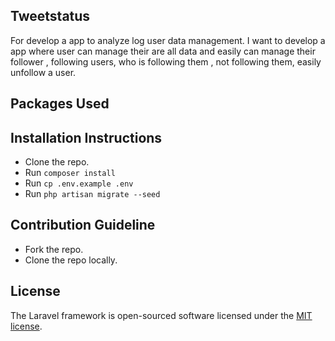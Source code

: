 

## Tweetstatus


For develop a app to analyze log user data management. I want to
develop a app where user can manage their are all data and easily can manage their
follower , following users, who is following them , not following them, easily unfollow a
user.

## Packages Used

## Installation Instructions

- Clone the repo.
- Run `composer install`
- Run `cp .env.example .env`
- Run `php artisan migrate --seed`

## Contribution Guideline

- Fork the repo.
- Clone the repo locally.


## License

The Laravel framework is open-sourced software licensed under the [MIT license](http://opensource.org/licenses/MIT).
